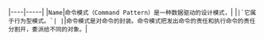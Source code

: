 |----|-----|
|`Name`|`命令模式（Command Pattern）是一种数据驱动的设计模式，`|
|``|`它属于行为型模式。`|
|``|`命令模式是对命令的封装。命令模式把发出命令的责任和执行命令的责任分割开，委派给不同的对象。`|
